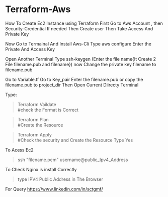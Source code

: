 # Terraform-Aws

How To Create Ec2 Instance using Terraform 
First Go to Aws Account , then Security-Credential
If needed Then Create user Then Take Access And Private Key

Now Go to Termainal And Install Aws-Cli
Type aws configure
Enter the Private And Access Key

Open Another Terminal Type ssh-keygen (Enter the file name{It Create 2 File filename.pub and filename})
now Change the private key filename to filename.pub

Go to Variable.tf
Go to Key_pair Enter the filename.pub or copy the filename.pub to project_dir
Then Open Current Diirecty Terminal 

Type: 

>Terraform Vaildate      
#check the Format is Correct


>Terraform Plan     
>#Create the Resource 


>Terraform Apply    
>#Check the security and Create the Resource
>Type Yes

To Acess Ec2 
> ssh "filename.pem" username@public_Ipv4_Address



To Check Nginx is install Correctly
>type IPV4 Public Address in The Browser



For Query
https://www.linkedin.com/in/sctgmf/
